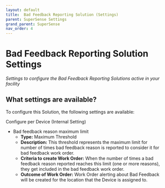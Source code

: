 ```yaml
---
layout: default
title:  Bad Feedback Reporting Solution (Settings)
parent: SuperSense Settings
grand_parent: SuperSense
nav_order: 4
---
```


# Bad Feedback Reporting Solution Settings
*Settings to configure the Bad Feedback Reporting Solutions active in your facility*

## What settings are available?
To configure this Solution, the following settings are available:

Configure per Device (Internal Setting) 
- Bad feedback reason maximum limit
    - **Type:** Maximum Threshold
    - **Description:** This threshold represents the maximum limit for number of times bad feedback reason is reported to consider it for bad feedback work order. 
    - **Criteria to create Work Order:** When the number of times a bad feedback reason reported reaches this limit (one or more reasons), they get included in the bad feedback work order. 
    - **Outcome of Work Order:** Work Order alerting about Bad Feedback will be created for the location that the Device is assigned to.